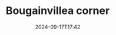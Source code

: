 ---
date: 2024-09-17T17:42
draft: true
title: Bougainvillea corner
tags:
- gardening
- xeriscaping
- moodboard
---